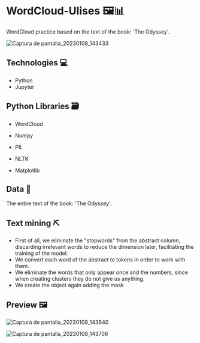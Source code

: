 # WordCloud-Ulises 🖼️📊

WordCloud practice based on the text of the book: 'The Odyssey'.

![Captura de pantalla_20230108_143433](https://user-images.githubusercontent.com/119113483/211198909-212cf251-e029-409f-86b7-565221be893d.png)

## Technologies 💻
* Python
* Jupyter

## Python Libraries 🗃️
* WordCloud
* Numpy
* PIL
* NLTK

* Matplotlib

## Data 📖
The entire text of the book: 'The Odyssey'.

## Text mining ⛏️
* First of all, we eliminate the "stopwords" from the abstract column, discarding irrelevant words to reduce the dimension later, facilitating the training of the model.
* We convert each word of the abstract to tokens in order to work with them.
* We eliminate the words that only appear once and the numbers, since when creating clusters they do not give us anything.
* We create the object again adding the mask

## Preview 🖼️

![Captura de pantalla_20230108_143640](https://user-images.githubusercontent.com/119113483/211198992-f8f53f4f-17d0-4a76-a43b-215e07c4ad48.png)

![Captura de pantalla_20230108_143706](https://user-images.githubusercontent.com/119113483/211199059-5e07ce3f-487a-4875-9416-7152b1bedc12.png)
